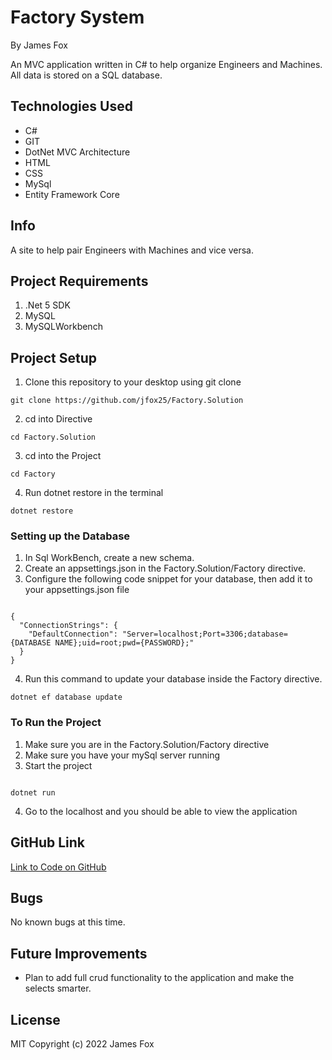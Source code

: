 # Factory System

By James Fox

An MVC application written in C# to help organize Engineers and Machines. All data is stored on a SQL database.

## Technologies Used

- C#
- GIT
- DotNet MVC Architecture
- HTML
- CSS
- MySql
- Entity Framework Core

## Info

A site to help pair Engineers with Machines and vice versa.

## Project Requirements

1. .Net 5 SDK
2. MySQL
3. MySQLWorkbench

## Project Setup

1. Clone this repository to your desktop using git clone

```
git clone https://github.com/jfox25/Factory.Solution
```

2. cd into Directive

```
cd Factory.Solution
```

3. cd into the Project

```
cd Factory
```

4. Run dotnet restore in the terminal

```
dotnet restore
```

### Setting up the Database

1. In Sql WorkBench, create a new schema.
2. Create an appsettings.json in the Factory.Solution/Factory directive.
3. Configure the following code snippet for your database, then add it to your appsettings.json file

```

{
  "ConnectionStrings": {
    "DefaultConnection": "Server=localhost;Port=3306;database={DATABASE NAME};uid=root;pwd={PASSWORD};"
  }
}

```

4. Run this command to update your database inside the Factory directive.

```
dotnet ef database update
```

### To Run the Project

1. Make sure you are in the Factory.Solution/Factory directive
2. Make sure you have your mySql server running
3. Start the project

```

dotnet run

```

4. Go to the localhost and you should be able to view the application

## GitHub Link

[Link to Code on GitHub](https://github.com/jfox25/Factory.Solution)

## Bugs

No known bugs at this time.

## Future Improvements

- Plan to add full crud functionality to the application and make the selects smarter.

## License

MIT
Copyright (c) 2022 James Fox

```

```
